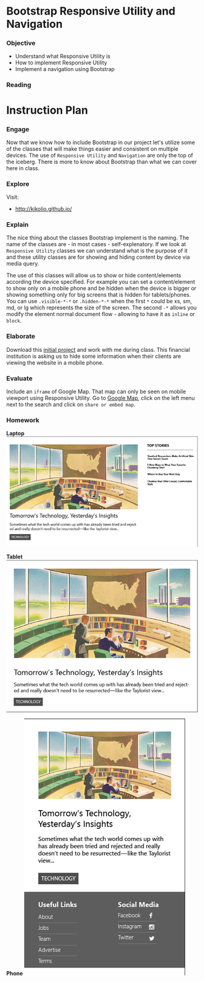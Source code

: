 # Bootstrap Responsive Utility and Navigation

### Objective

* Understand what Responsive Utility is
* How to implement Responsive Utility
* Implement a navigation using Bootstrap

### Reading

# Instruction Plan

### Engage

Now that we know how to include Bootstrap in our project let's utilize some of the classes that will make things easier and consistent on multiple devices. The use of `Responsive Utility` and `Navigation` are only the top of the iceberg. There is more to know about Bootstrap than what we can cover here in class.

### Explore

Visit:

* http://kikolio.github.io/

### Explain

The nice thing about the classes Bootstrap implement is the naming. The name of the classes are - in most cases - self-explenatory. If we look at `Responsive Utility` classes we can understand what is the purpose of it and these utility classes are for showing and hiding content by device via media query.

The use of this classes  will allow us to show or hide content/elements according the device specified. For example you can set a content/element to show only on a mobile phone and be hidden when the device is bigger or showing something only for big screens that is hidden for tablets/phones. You can use `.visible-*-*` or `.hidden-*-*` when the first `*` could be xs, sm, md, or lg which represents the size of the screen. The second `-*` allows you modify the element normal document flow - allowing to have it as `inline` or `block`.

### Elaborate

Download this [initial project](../exercises/14/financial.zip) and work with me during class. This financial institution is asking us to hide some information when their clients are viewing the website in a mobile phone. 

### Evaluate

Include an `iframe` of Google Map. That map can only be seen on mobile viewport using Responsive Utility. Go to [Google Map](http://www.google.com/maps), click on the left menu next to the search and click on `share or embed map`.

### Homework

**Laptop**
![Laptop](../images/responsive-laptop.jpg)

**Tablet**
![Tablet](../images/responsive-tablet.jpg)

**Phone**
![Tablet](../images/responsive-phone.jpg)